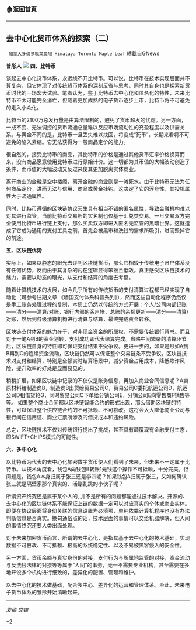 ###  [:house:返回首頁](https://github.com/ourhimalayas/txt)
---

## 去中心化货币体系的探索（二）
` 加拿大多倫多楓葉農場 Himalaya Toronto Maple Leaf` [轉載自GNews](https://gnews.org/zh-hans/1113087/)

**普彤人**
![]()![](https://gnews.org/wp-content/uploads/2021/04/虚拟.jpg)
**四、比特币**

谈起去中心化货币体系，永远绕不开比特币。可以说，比特币在技术实现层面并不算复杂，但它体现了对传统货币体系的深刻反省与思考，同时其自身也是探索新货币时代的一场宏大试验。笔者认为，鉴于比特币去中心化和匿名化的特性，未来比特币不太可能完全消亡，但随着更加成熟的电子货币逐步上市，比特币将不可避免的走入小众化。

比特币的2100万总发行量是由算法限制的，避免了货币超发的忧虑。另一方面，一成不变、无法调控的货币流通总量难以反应市场流动性的充盈程度以及供需关系。与黄金不同的是，比特币一旦丢失难以找回，将变成“死币”，长期来看将不可避免的陷入紧缩。它无法获得为一般商品定价的能力。

很自然的，接受比特币的商品，其比特币的价格是通过其他货币汇率价格换算而来，没有商品愿意使用比特币进行原始计价。这一切都为其币值的大幅波动创造了条件，而币值的大幅波动又反过来使其更加脱离实体商业。

离开商业的金融是空中楼阁，离开金融的商业则是一滩死水。由于比特币无法为任何商品定价，进而无法与信用、商品或黄金挂钩。这决定了它的浮夸性，其投机属性大于流通属性。

同时，比特币遵循的区块链协议天生具有相当不错的匿名属性，导致金融机构难以对其进行监管。当前比特币交易所的实名制也仅基于汇兑类交易。一旦交易双方完全使用比特币进行链上支付，那么买卖双方即进入匿名无监管的黑暗世界。这就造成了它成为通用的支付工具之前，首先会被黑市和洗钱的需求所吸引，进而毁掉它的前途。

**五、区块链优势**

实际上，如果以静态的眼光去评判区块链货币，那么它相较于传统电子账户体系没有任何优势，反而由于其复杂的内在逻辑显得笨拙且低效。真正感受区块链技术的魅力，需要以动态的眼光，从支付和结算的角度去考察。

随着计算机技术的发展，如今几乎所有的传统货币的支付清算过程都已经实现了自动化（可参考往期文章 《墙国支付体系科普系列》），然而这些自动化程序仍然仅是手工账务处理过程的复制，本质上仍然以传统的方式开展：个人/公司内部记账——清分——清算/对账，银行内部的客户帐、总账的余额更新——清分——清算/对账，然后到各级清算机构进行清算与结算，最终完成资金转移。

区块链支付体系的魅力在于，对非现金资金的所属权，不需要传统银行背书。而且对于一笔A到B的资金划转，支付成功即代表结算完成。省略中间繁杂的清算环节后，区块链自身的特性即可保证支付结果不受争议。更进一步的，如果是形如A到B再到C的连续资金流动，区块链仍然可以保证整个交易链条不受争议。区块链技术对支付和结算，特别是全额实时结算场景中，减少资金占用成本，降低欺诈风险，提升效率的好处是显而易见的。

稍稍扩展，如果区块链中记录的不仅仅是账务信息，再加入商业合同信息呢？A卖原材料给制造商B，制造商B出货给贸易公司C，贸易公司C委托航运公司D，航运公司D租借货轮G，同时贸易公司C下单给分销公司E，分销公司E向零售商F销售等等。 如果整个商业合同都以区块链智能合约的形式出现，那么借助区块链的特性，可以保证整个供应链合约的不可抵赖、不可篡改。这将会大大降低商业公司与银行间在信用证、商业汇票所涉及的借贷成本和违约风险。

总之，区块链技术不仅对传统银行提出了挑战，甚至具有颠覆现有金融支付生态，即SWIFT+CHIPS模式的可能性。

**六、多中心化**

以比特币为代表的去中心化加密数字货币使人们看到了未来，但未来不一定属于比特币。从技术角度看，钱包A向钱包B转账1元钱这个操作不可抵赖，十分完美。但问题是，钱包A本身归属于张三还是李四呢？如果钱包A归属于张三，又如何确认张三就是隔壁家那个真实的、活蹦乱跳的小伙子呢？

所谓资产终究还是属于某个人的, 并不是所有的问题都能通过技术解决。开源的、去中心化的区块链体系不能保证上链的数据一定可以对应真实的个体或商业实体。即便在协议层面将身份关联的信息设置为必填项，单纯依靠计算机程序也没有办法判断信息是否真实。换句通俗点的话，技术层面的事情可以交给机器解决，但人间的事情终究还要人类出面处理。

对于未来加密货币而言，所谓的去中心化，是指其基于去中心化的技术基础，实现数据不可篡改、不可抵赖、极高的系统稳定性、以及不易被黑客侵入的安全性。

另一方面，货币余额与真实身份的对接，支付行为与所属地监管的对接，资金流动与反洗钱法律的对接等等属于“人间”的事务，无一不需要专业机构，甚至需要在多地开设多个机构进行细致的，差异化的配置、管理和维护。

以去中心化的技术做基础，配合多中心、差异化的运营和管理体系。至此，未来电子货币体系的雏形开始清晰起来。

* * *

*发稿 文锦*

+2
